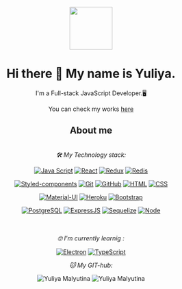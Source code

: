 <p align="center">
     <img
     src="https://sun9-83.userapi.com/impf/c854428/v854428572/7f217/zHuP7XcxeOM.jpg?size=766x828&quality=96&sign=80b66b4726b6953265ebcd9be174826e&type=album" 
     align="center"
     style="width:100px;" />
</p>

<h1 align="center">Hi there 👋 My name is Yuliya.</h1>
<p align="center">I'm a Full-stack JavaScript Developer.🖥<p/>
<p align="center">You can check my works <a href='https://github.com/lilyjul?tab=repositories'>here<a/><p/>
<p/>
<h2 align="center">About me</h2>

<div align="center">
     <p/>
     <br align="center"><em>🛠 My Technology stack:</em>
     
[![Java Script](https://shields.io/badge/-Java_Script-F7DF1E?logo=javascript&style=for-the-badge&logoColor=222)](https://learn.javascript.ru/) 
[![React](https://shields.io/badge/-React-f9fbfa?logo=react&style=for-the-badge)](https://reactjs.org/)
[![Redux](https://shields.io/badge/-Redux-710B77?logo=redux&style=for-the-badge)](https://redux.js.org/)
[![Redis](https://shields.io/badge/-Redis-f9fbfa?logo=Redis&style=for-the-badge)](https://redis.io/)
<br align="center"/>
     
[![Styled-components](https://img.shields.io/badge/-styledcomponents-f9fbfa?logo=styledcomponents&style=for-the-badge)](https://styled-components.com/)
[![Git](https://shields.io/badge/-Git-f0efe7?logo=git&style=for-the-badge)](https://git-scm.com/)
[![GitHub](https://shields.io/badge/-GitHub-333?logo=GitHub&style=for-the-badge)](https://github.com/)
[![HTML](https://shields.io/badge/-HTML5-E34F26?logo=html5&style=for-the-badge&logoColor=fff)](https://html5book.ru/html-html5/)
[![CSS](https://shields.io/badge/-CSS3-1572B6?logo=css3&style=for-the-badge&logoColor=fff)](https://html5book.ru/osnovy-css/)
<br align="center"/>
     
[![Material-UI](https://img.shields.io/badge/-materialui-1572B6?logo=Material-UI&style=for-the-badge)](https://material-ui.com/ru/)
[![Heroku](https://img.shields.io/badge/-Heroku-431490?logo=heroku&style=for-the-badge)](https://www.heroku.com/)
[![Bootstrap](https://img.shields.io/badge/-Bootstrap-f9fbfa?logo=bootstrap&style=for-the-badge)](https://getbootstrap.com/)
<br align="center"/>
     
[![PostgreSQL](https://img.shields.io/badge/-PostgreSQL-f9fbfa?logo=PostgreSQL&style=for-the-badge)](https://www.postgresql.org/)
[![ExpressJS](https://img.shields.io/badge/-Express.js-333?logo=express&style=for-the-badge)](https://expressjs.com/ru/)
[![Sequelize](https://img.shields.io/badge/-Sequelize-f9fbfa?logo=Sequelize&style=for-the-badge)](https://sequelize.org/master/)
[![Node](https://shields.io/badge/-Node-333?logo=node.js&style=for-the-badge)](https://nodejs.org/en/)
<br align="center"/>

  
  <br/>
    <br><em>🤓 I'm currently learnig :</em>
  <br />
  
[![Electron](https://img.shields.io/badge/-Electron-f9fbfa?logo=Electron&style=for-the-badge)](https://www.electronjs.org/)
[![TypeScript](https://img.shields.io/badge/-TypeScript-f9fbfa?logo=TypeScript&style=for-the-badge)](https://www.typescriptlang.org/)
     <br/>
  
     
  <em>🐱 My GIT-hub: </em>

<img src="https://github-readme-stats.vercel.app/api/top-langs/?username=lilyjul&layout=compact)](https://github.com/anuraghazra/github-readme-stats&show_icons=true&theme=panda" alt="Yuliya Malyutina" />
<img src="https://github-readme-stats.vercel.app/api?username=lilyjul&show_icons=true&theme=panda" alt="Yuliya Malyutina" />
      

<!--  <em align="center"> ☎️ You can find and call me here:</em>
    <a  align="center" href='http://t.me/l1lyjul'>
    <img src='https://cdn-icons.flaticon.com/png/512/4701/premium/4701496.png?token=exp=1636376506~hmac=de1d77fbb4246889cfffa9542e1d8b45'
         style="width:25px;"
         />
  </a>
    <a href='https://www.instagram.com/lilyjul_/'>
    <img src='https://cdn-icons.flaticon.com/png/512/4701/premium/4701472.png?token=exp=1636376506~hmac=091ee767ed5bf8c659a792ae861abd29'
         style="width:25px;"
         />
  </a>
    <a href='https://discord.gg/C9v6D25'>
    <img src='https://cdn-icons.flaticon.com/png/512/4701/premium/4701553.png?token=exp=1636376506~hmac=03b962a9af0adec12a69cc497ec50571'
         style="width:25px;"
         />
  </a> -->
